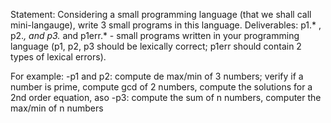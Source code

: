 Statement: Considering a small programming language (that we shall call mini-langauge), write 3 small programs in this language.
Deliverables: p1.* , p2.*, and p3.* and p1err.*  -  small programs written in your programming language  (p1, p2, p3  should be lexically correct; p1err should contain 2 types of lexical errors).

For example: 
-p1 and p2: compute de max/min of 3 numbers; verify if a number is prime, compute gcd of 2 numbers, compute the solutions for a 2nd order equation, aso
-p3: compute the sum of n numbers, computer the max/min of n numbers
